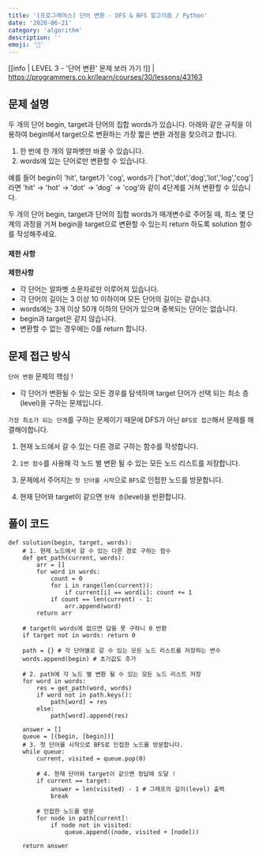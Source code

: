 ```yaml
---
title: '[프로그래머스] 단어 변환 - DFS & BFS 알고리즘 / Python'
date: '2020-06-21'
category: 'algorithm'
description: ''
emoji: '🔄'
---
```


[[info | LEVEL 3 - '단어 변환' 문제 보러 가기 !]]
| https://programmers.co.kr/learn/courses/30/lessons/43163

## 문제 설명

두 개의 단어 begin, target과 단어의 집합 words가 있습니다. 아래와 같은 규칙을 이용하여 begin에서 target으로 변환하는 가장 짧은 변환 과정을 찾으려고 합니다.

1. 한 번에 한 개의 알파벳만 바꿀 수 있습니다.
2. words에 있는 단어로만 변환할 수 있습니다.

예를 들어 begin이 'hit', target가 'cog', words가 ['hot','dot','dog','lot','log','cog']라면 'hit' -> 'hot' -> 'dot' -> 'dog' -> 'cog'와 같이 4단계를 거쳐 변환할 수 있습니다.

두 개의 단어 begin, target과 단어의 집합 words가 매개변수로 주어질 때, 최소 몇 단계의 과정을 거쳐 begin을 target으로 변환할 수 있는지 return 하도록 solution 함수를 작성해주세요.

#### 제한 사항

**제한사항**

- 각 단어는 알파벳 소문자로만 이루어져 있습니다.
- 각 단어의 길이는 3 이상 10 이하이며 모든 단어의 길이는 같습니다.
- words에는 3개 이상 50개 이하의 단어가 있으며 중복되는 단어는 없습니다.
- begin과 target은 같지 않습니다.
- 변환할 수 없는 경우에는 0를 return 합니다.

## 문제 접근 방식

`단어 변환` 문제의 핵심 !

- 각 단어가 변환될 수 있는 모든 경우를 탐색하며 target 단어가 선택 되는 최소 층(level)을 구하는 문제입니다.

`가장 최소가 되는 단계`를 구하는 문제이기 때문에 DFS가 아닌 `BFS로 접근`해서 문제를 해결해야합니다.

1. 현재 노드에서 갈 수 있는 다른 경로 구하는 함수를 작성합니다.

2. `1번 함수`를 사용해 각 노드 별 변환 될 수 있는 모든 노드 리스트를 저장합니다.

3. 문제에서 주어지는 `첫 단어를 시작`으로 `BFS`로 인접한 노드를 방문합니다.

4. 현재 단어와 target이 같으면 `현재 층`(level)을 반환합니다.

## 풀이 코드

```python:title=Python
def solution(begin, target, words):
    # 1. 현재 노드에서 갈 수 있는 다른 경로 구하는 함수
    def get_path(current, words):
        arr = []
        for word in words:
            count = 0
            for i in range(len(current)):
                if current[i] == word[i]: count += 1
            if count == len(current) - 1:
                arr.append(word)
        return arr

    # target이 words에 없으면 답을 못 구하니 0 반환
    if target not in words: return 0

    path = {} # 각 단어별로 갈 수 있는 모든 노드 리스트를 저장하는 변수
    words.append(begin) # 초기값도 추가

    # 2. path에 각 노드 별 변환 될 수 있는 모든 노드 리스트 저장
    for word in words:
        res = get_path(word, words)
        if word not in path.keys():
            path[word] = res
        else:
            path[word].append(res)

    answer = []
    queue = [(begin, [begin])]
    # 3. 첫 단어를 시작으로 BFS로 인접한 노드를 방문합니다.
    while queue:
        current, visited = queue.pop(0)

        # 4. 현재 단어와 target이 같으면 정답에 도달 !
        if current == target:
            answer = len(visited) - 1 # 그래프의 깊이(level) 출력
            break

        # 인접한 노드를 방문
        for node in path[current]:
            if node not in visited:
                queue.append((node, visited + [node]))

    return answer
```
